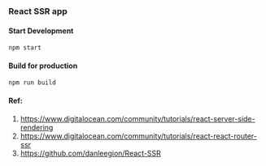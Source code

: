 ### React SSR app

#### Start Development

`npm start`

#### Build for production

`npm run build`

#### Ref:

1. https://www.digitalocean.com/community/tutorials/react-server-side-rendering
2. https://www.digitalocean.com/community/tutorials/react-react-router-ssr
3. https://github.com/danleegion/React-SSR

